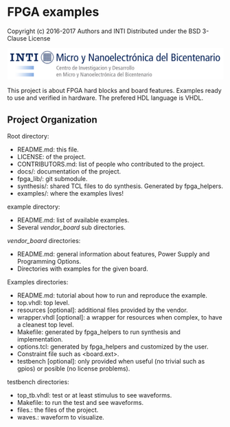 # FPGA examples

Copyright (c) 2016-2017 Authors and INTI
Distributed under the BSD 3-Clause License

![INTI CMNB Logo](/images/logo.png)

This project is about FPGA hard blocks and board features. Examples ready to use and verified in hardware. The prefered HDL language is VHDL.

## Project Organization

Root directory:
* README.md: this file.
* LICENSE: of the project.
* CONTRIBUTORS.md: list of people who contributed to the project.
* docs/: documentation of the project.
* fpga_lib/: git submodule.
* synthesis/: shared TCL files to do synthesis. Generated by fpga_helpers.
* examples/: where the examples lives!

example directory:
* README.md: list of available examples.
* Several *vendor_board* sub directories.

*vendor_board* directories:
* README.md: general information about features, Power Supply and Programming Options.
* Directories with examples for the given board.

Examples directories:
* README.md: tutorial about how to run and reproduce the example.
* top.vhdl: top level.
* resources [optional]: additional files provided by the vendor.
* wrapper.vhdl [optional]: a wrapper for resources when complex, to have a cleanest top level.
* Makefile: generated by fpga_helpers to run synthesis and implementation.
* options.tcl: generated by fpga_helpers and customized by the user.
* Constraint file such as <board.ext>.
* testbench [optional]: only provided when useful (no trivial such as gpios) or posible (no license problems).

testbench directories:
* top_tb.vhdl: test or at least stimulus to see waveforms.
* Makefile: to run the test and see waveforms.
* files.<ext>: the files of the project.
* waves.<ext>: waveform to visualize.
